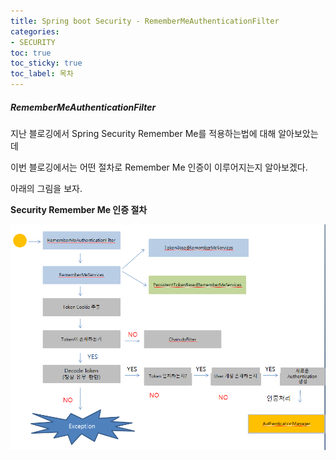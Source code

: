 ```yaml
---
title: Spring boot Security - RememberMeAuthenticationFilter
categories:
- SECURITY
toc: true
toc_sticky: true
toc_label: 목차
---
```


##### RememberMeAuthenticationFilter



지난 블로깅에서 Spring Security Remember Me를 적용하는법에 대해 알아보았는데

이번 블로깅에서는 어떤 절차로 Remember Me 인증이 이루어지는지 알아보겠다.

아래의 그림을 보자.



**Security Remember Me 인증 절차**

![image-20210124154036869](../../assets/images/2021-01-24-spring-boot-security/image-20210124154036869.png)



